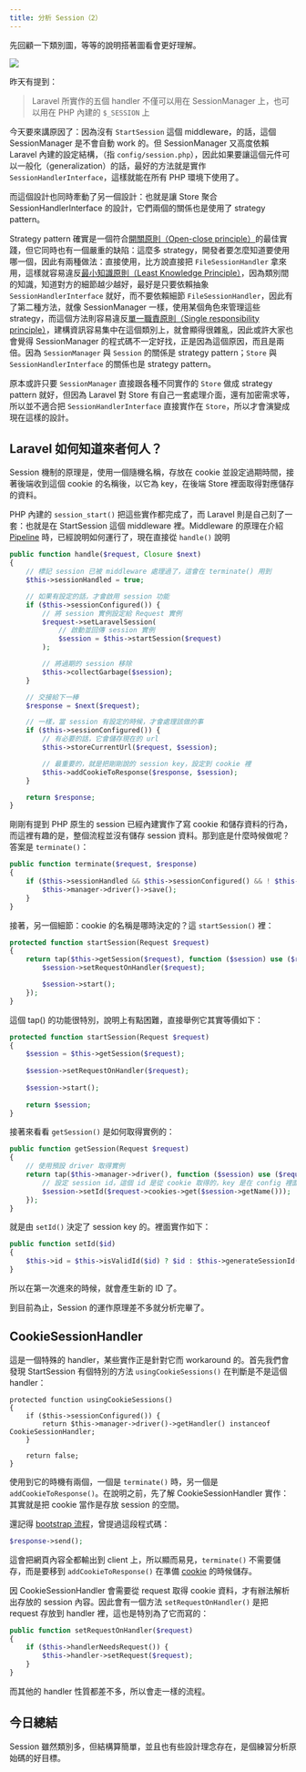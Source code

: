```yaml
---
title: 分析 Session（2）
---
```


先回顧一下類別圖，等等的說明搭著圖看會更好理解。

![](http://www.plantuml.com/plantuml/png/bP9FJm913CNlyocQU7Nu0CGG8chae0UvxgNi5fWuT3PjLqB4xwwoJ1337_Qqa-Rz-jg-7QgXMBEC3gTgWgL16L4LnZ4soy1eL4oQkavYnGiopadWqm7SG2NXWqIX3oY2wrkOM1A2m6h89Ralvm8RoGnBWWcfXiJFo5Ka6UVwNl7NRvHuEuaM8omNLBnHdJHOalKb_IENigxjnoa_IIunkz7orxapczzjVAIP-RpFhduEITwtbt7jVNeIvWlhRGRNJPFNg5hQRmQvsy44uFq0_cdxmBJAUHm5ZkhQOlB-P6XxdopjaCOsqdjKgWxRGw-fVwzoolGabtoLLkol_856ARq7wcRzW8PJr8xKKuWTYTScncx4aBXgbl4R)

昨天有提到：

> Laravel 所實作的五個 handler 不僅可以用在 SessionManager 上，也可以用在 PHP 內建的 `$_SESSION` 上

今天要來講原因了：因為沒有 `StartSession` 這個 middleware，的話，這個 SessionManager 是不會自動 work 的。但 SessionManager 又高度依賴 Laravel 內建的設定結構，（指 `config/session.php`），因此如果要讓這個元件可以一般化（generalization）的話，最好的方法就是實作 `SessionHandlerInterface`，這樣就能在所有 PHP 環境下使用了。

而這個設計也同時牽動了另一個設計：也就是讓 Store 聚合 SessionHandlerInterface 的設計，它們兩個的關係也是使用了 strategy pattern。

Strategy pattern 確實是一個符合[開關原則（Open-close principle）][Refactoring Day08]的最佳實踐，但它同時也有一個嚴重的缺陷：這麼多 strategy，開發者要怎麼知道要使用哪一個，因此有兩種做法：直接使用，比方說直接把 `FileSessionHandler` 拿來用，這樣就容易違反[最小知識原則（Least Knowledge Principle）][Refactoring Day12]，因為類別間的知識，知道對方的細節越少越好，最好是只要依賴抽象 `SessionHandlerInterface` 就好，而不要依賴細節 `FileSessionHandler`，因此有了第二種方法，就像 SessionManager 一樣，使用某個角色來管理這些 strategy，而這個方法則容易違反[單一職責原則（Single responsibility principle）][Refactoring Day07]，建構資訊容易集中在這個類別上，就會顯得很雜亂，因此或許大家也會覺得 SessionManager 的程式碼不一定好找，正是因為這個原因，而且是兩倍。因為 `SessionManager` 與 `Session` 的關係是 strategy pattern；`Store` 與 `SessionHandlerInterface` 的關係也是 strategy pattern。

原本或許只要 `SessionManager` 直接跟各種不同實作的 `Store` 做成 strategy pattern 就好，但因為 Laravel 對 Store 有自己一套處理介面，還有加密需求等，所以並不適合把 `SessionHandlerInterface` 直接實作在 `Store`，所以才會演變成現在這樣的設計。

## Laravel 如何知道來者何人？

Session 機制的原理是，使用一個隨機名稱，存放在 cookie 並設定過期時間，接著後端收到這個 cookie 的名稱後，以它為 key，在後端 Store 裡面取得對應儲存的資料。

PHP 內建的 `session_start()` 把這些實作都完成了，而 Laravel 則是自己刻了一套：也就是在 StartSession 這個 middleware 裡。Middleware 的原理在介紹 [Pipeline][Day07] 時，已經說明如何運行了，現在直接從 `handle()` 說明

```php
public function handle($request, Closure $next)
{
    // 標記 session 已被 middleware 處理過了，這會在 terminate() 用到
    $this->sessionHandled = true;

    // 如果有設定的話，才會啟用 session 功能
    if ($this->sessionConfigured()) {
        // 將 session 實例設定給 Request 實例
        $request->setLaravelSession(
            // 啟動並回傳 session 實例
            $session = $this->startSession($request)
        );

        // 將過期的 session 移除
        $this->collectGarbage($session);
    }

    // 交接給下一棒
    $response = $next($request);

    // 一樣，當 session 有設定的時候，才會處理該做的事 
    if ($this->sessionConfigured()) {
        // 有必要的話，它會儲存現在的 url
        $this->storeCurrentUrl($request, $session);

        // 最重要的，就是把剛剛說的 session key，設定到 cookie 裡
        $this->addCookieToResponse($response, $session);
    }

    return $response;
}
```

剛剛有提到 PHP 原生的 session 已經內建實作了寫 cookie 和儲存資料的行為，而這裡有趣的是，整個流程並沒有儲存 session 資料。那到底是什麼時候做呢？答案是 `terminate()`：

```php
public function terminate($request, $response)
{
    if ($this->sessionHandled && $this->sessionConfigured() && ! $this->usingCookieSessions()) {
        $this->manager->driver()->save();
    }
}
```

接著，另一個細節：cookie 的名稱是哪時決定的？這 `startSession()` 裡：

```php
protected function startSession(Request $request)
{
    return tap($this->getSession($request), function ($session) use ($request) {
        $session->setRequestOnHandler($request);

        $session->start();
    });
}
```

這個 tap() 的功能很特別，說明上有點困難，直接舉例它其實等價如下：

```php
protected function startSession(Request $request)
{
    $session = $this->getSession($request);
    
    $session->setRequestOnHandler($request);
    
    $session->start();
    
    return $session;
}
```

接著來看看 `getSession()` 是如何取得實例的：

```php
public function getSession(Request $request)
{
    // 使用預設 driver 取得實例
    return tap($this->manager->driver(), function ($session) use ($request) {
        // 設定 session id，這個 id 是從 cookie 取得的，key 是在 config 裡面設定的
        $session->setId($request->cookies->get($session->getName()));
    });
}
```

就是由 `setId()` 決定了 session key 的。裡面實作如下：

```php
public function setId($id)
{
    $this->id = $this->isValidId($id) ? $id : $this->generateSessionId();
}
```

所以在第一次進來的時候，就會產生新的 ID 了。

到目前為止，Session 的運作原理差不多就分析完畢了。

## CookieSessionHandler

這是一個特殊的 handler，某些實作正是針對它而 workaround 的。首先我們會發現 StartSession 有個特別的方法 `usingCookieSessions()` 在判斷是不是這個 handler：

```
protected function usingCookieSessions()
{
    if ($this->sessionConfigured()) {
        return $this->manager->driver()->getHandler() instanceof CookieSessionHandler;
    }

    return false;
}
```

使用到它的時機有兩個，一個是 `terminate()` 時，另一個是 `addCookieToResponse()`。在說明之前，先了解 CookieSessionHandler 實作：其實就是把 cookie 當作是存放 session 的空間。

還記得 [bootstrap 流程][Day02]，曾提過這段程式碼：

```php
$response->send();
```

這會把網頁內容全都輸出到 client 上，所以顯而易見，`terminate()` 不需要儲存，而是要移到 `addCookieToResponse()` 在準備 [cookie][Day09] 的時候儲存。

因 CookieSessionHandler 會需要從 request 取得 cookie 資料，才有辦法解析出存放的 session 內容。因此會有一個方法 `setRequestOnHandler()` 是把 request 存放到 handler 裡，這也是特別為了它而寫的：

```php
public function setRequestOnHandler($request)
{
    if ($this->handlerNeedsRequest()) {
        $this->handler->setRequest($request);
    }
}
```

而其他的 handler 性質都差不多，所以會走一樣的流程。

## 今日總結

Session 雖然類別多，但結構算簡單，並且也有些設計理念存在，是個練習分析原始碼的好目標。

[Refactoring Day07]: /src/ironman-refactoring-30-days/day07.md
[Refactoring Day08]: /src/ironman-refactoring-30-days/day08.md
[Refactoring Day12]: /src/ironman-refactoring-30-days/day12.md

[Day02]: day02.md
[Day07]: day07.md
[Day09]: day09.md

